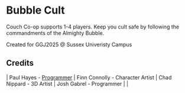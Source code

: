 # Bubble Cult

​Couch Co-op supports 1-4 players. 
Keep you cult safe by following the commandments of the Almighty Bubble.

Created for GGJ2025​ @ Sussex Univeristy Campus

## Credits

| Paul Hayes - [Programmer](https://github.com/paulhayes)
| Finn Connolly - Character Artist
| Chad Nippard - 3D Artist
| Josh Gabrel - Programmer
|
|
